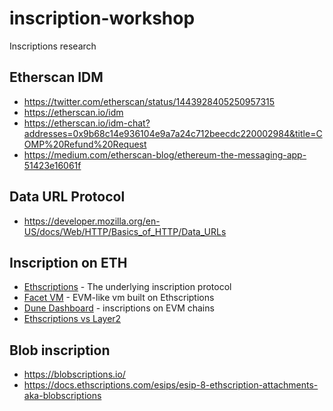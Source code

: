 # inscription-workshop

Inscriptions research

## Etherscan IDM

* <https://twitter.com/etherscan/status/1443928405250957315>
* <https://etherscan.io/idm>
* <https://etherscan.io/idm-chat?addresses=0x9b68c14e936104e9a7a24c712beecdc220002984&title=COMP%20Refund%20Request>
* <https://medium.com/etherscan-blog/ethereum-the-messaging-app-51423e16061f>

## Data URL Protocol

* <https://developer.mozilla.org/en-US/docs/Web/HTTP/Basics_of_HTTP/Data_URLs>

## Inscription on ETH

* [Ethscriptions](https://docs.ethscriptions.com/overview/introducing-ethscriptions) - The underlying inscription protocol
* [Facet VM](https://docs.facet.org/what-is-facet/overview) - EVM-like vm built on Ethscriptions
* [Dune Dashboard](https://dune.com/hildobby/inscriptions) - inscriptions on EVM chains
* [Ethscriptions vs Layer2](https://twitter.com/dumbnamenumbers/status/1736777661928599949)

## Blob inscription

* <https://blobscriptions.io/>
* <https://docs.ethscriptions.com/esips/esip-8-ethscription-attachments-aka-blobscriptions>
